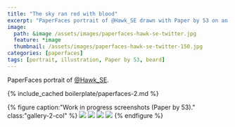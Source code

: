 ```yaml
---
title: "The sky ran red with blood"
excerpt: "PaperFaces portrait of @Hawk_SE drawn with Paper by 53 on an iPad."
image: 
  path: &image /assets/images/paperfaces-hawk-se-twitter.jpg 
  feature: *image
  thumbnail: /assets/images/paperfaces-hawk-se-twitter-150.jpg
categories: [paperfaces]
tags: [portrait, illustration, Paper by 53, beard]
---
```


PaperFaces portrait of <a href="https://twitter.com/Hawk_SE">@Hawk_SE</a>.

{% include_cached boilerplate/paperfaces-2.md %}

{% figure caption:"Work in progress screenshots (Paper by 53)." class:"gallery-2-col" %}
[![](/assets/images/paperfaces-hawk-se-process-1-600.jpg)](/assets/images/paperfaces-hawk-se-process-1-lg.jpg)
[![](/assets/images/paperfaces-hawk-se-process-2-600.jpg)](/assets/images/paperfaces-hawk-se-process-2-lg.jpg)
[![](/assets/images/paperfaces-hawk-se-process-3-600.jpg)](/assets/images/paperfaces-hawk-se-process-3-lg.jpg)
[![](/assets/images/paperfaces-hawk-se-process-4-600.jpg)](/assets/images/paperfaces-hawk-se-process-4-lg.jpg)
{% endfigure %}
